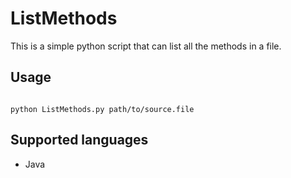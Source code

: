 # ListMethods
This is a simple python script that can list all the methods in a file.

## Usage
<code>
python ListMethods.py path/to/source.file
</code>

## Supported languages
* Java

 

